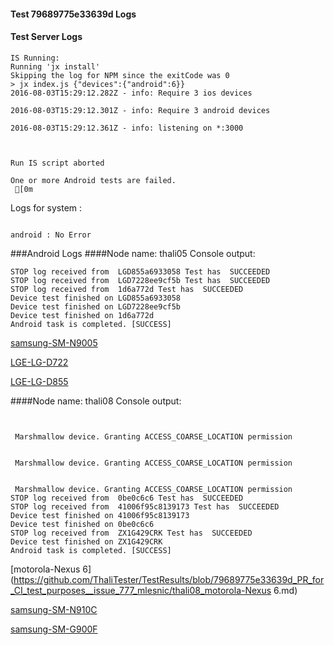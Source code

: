 #### Test 79689775e33639d Logs

#### Test Server Logs
```
IS Running:
Running 'jx install'
Skipping the log for NPM since the exitCode was 0
> jx index.js {"devices":{"android":6}}
2016-08-03T15:29:12.282Z - info: Require 3 ios devices

2016-08-03T15:29:12.301Z - info: Require 3 android devices

2016-08-03T15:29:12.361Z - info: listening on *:3000


 
Run IS script aborted
 
One or more Android tests are failed.
 [0m

```


Logs for system : 
```

android : No Error
```


###Android Logs
####Node name: thali05
Console output:
```
STOP log received from  LGD855a6933058 Test has  SUCCEEDED
STOP log received from  LGD7228ee9cf5b Test has  SUCCEEDED
STOP log received from  1d6a772d Test has  SUCCEEDED
Device test finished on LGD855a6933058 
Device test finished on LGD7228ee9cf5b 
Device test finished on 1d6a772d 
Android task is completed. [SUCCESS]
```
[samsung-SM-N9005](https://github.com/ThaliTester/TestResults/blob/79689775e33639d_PR_for_CI_test_purposes__issue_777_mlesnic/thali05_samsung-SM-N9005.md)

[LGE-LG-D722](https://github.com/ThaliTester/TestResults/blob/79689775e33639d_PR_for_CI_test_purposes__issue_777_mlesnic/thali05_LGE-LG-D722.md)

[LGE-LG-D855](https://github.com/ThaliTester/TestResults/blob/79689775e33639d_PR_for_CI_test_purposes__issue_777_mlesnic/thali05_LGE-LG-D855.md)

####Node name: thali08
Console output:
```


 Marshmallow device. Granting ACCESS_COARSE_LOCATION permission


 Marshmallow device. Granting ACCESS_COARSE_LOCATION permission


 Marshmallow device. Granting ACCESS_COARSE_LOCATION permission
STOP log received from  0be0c6c6 Test has  SUCCEEDED
STOP log received from  41006f95c8139173 Test has  SUCCEEDED
Device test finished on 41006f95c8139173 
Device test finished on 0be0c6c6 
STOP log received from  ZX1G429CRK Test has  SUCCEEDED
Device test finished on ZX1G429CRK 
Android task is completed. [SUCCESS]
```
[motorola-Nexus 6](https://github.com/ThaliTester/TestResults/blob/79689775e33639d_PR_for_CI_test_purposes__issue_777_mlesnic/thali08_motorola-Nexus 6.md)

[samsung-SM-N910C](https://github.com/ThaliTester/TestResults/blob/79689775e33639d_PR_for_CI_test_purposes__issue_777_mlesnic/thali08_samsung-SM-N910C.md)

[samsung-SM-G900F](https://github.com/ThaliTester/TestResults/blob/79689775e33639d_PR_for_CI_test_purposes__issue_777_mlesnic/thali08_samsung-SM-G900F.md)


